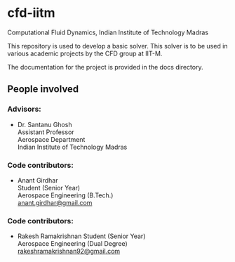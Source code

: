cfd-iitm
========

Computational Fluid Dynamics, Indian Institute of Technology Madras

This repository is used to develop a basic solver. This solver is to be used
in various academic projects by the CFD group at IIT-M.

The documentation for the project is provided in the docs directory. 


People involved
---------------

### Advisors:
- Dr. Santanu Ghosh  
  Assistant Professor  
  Aerospace Department  
  Indian Institute of Technology Madras

### Code contributors:
- Anant Girdhar  
  Student (Senior Year)  
  Aerospace Engineering (B.Tech.)  
  anant.girdhar@gmail.com

### Code contributors:
- Rakesh Ramakrishnan
  Student (Senior Year)  
  Aerospace Engineering (Dual Degree)  
  rakeshramakrishnan92@gmail.com


